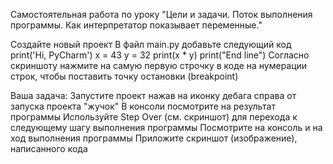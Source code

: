 Самостоятельная работа по уроку "Цели и задачи. Поток выполнения программы. Как интерпретатор показывает переменные."

Создайте новый проект
В файл main.py добавьте следующий код print('Hi, PyCharm') x = 43 y = 32 print(x * y) print("End line")
Согласно скриншоту нажмите на самую первую строчку в коде на нумерации строк, чтобы поставить точку остановки (breakpoint)

Ваша задача: Запустите проект нажав на иконку дебага справа от запуска проекта "жучок" 
В консоли посмотрите на результат программы 
Используйте Step Over (см. скриншот) для перехода к следующему шагу выполнения программы 
Посмотрите на консоль и на ход выполнения программы Приложите скриншот (изображение), написанного кода